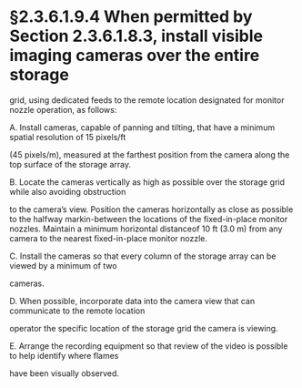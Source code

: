# §2.3.6.1.9.4 When permitted by Section 2.3.6.1.8.3, install visible imaging cameras over the entire storage



grid, using dedicated feeds to the remote location designated for monitor nozzle operation, as follows:

A. Install cameras, capable of panning and tilting, that have a minimum spatial resolution of 15 pixels/ft

(45 pixels/m), measured at the farthest position from the camera along the top surface of the storage array.

B. Locate the cameras vertically as high as possible over the storage grid while also avoiding obstruction

to the camera’s view. Position the cameras horizontally as close as possible to the halfway markin-between the locations of the fixed-in-place monitor nozzles. Maintain a minimum horizontal distanceof 10 ft (3.0 m) from any camera to the nearest fixed-in-place monitor nozzle.

C. Install the cameras so that every column of the storage array can be viewed by a minimum of two

cameras.

D. When possible, incorporate data into the camera view that can communicate to the remote location

operator the specific location of the storage grid the camera is viewing.

E. Arrange the recording equipment so that review of the video is possible to help identify where flames

have been visually observed.